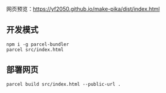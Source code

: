 网页预览：https://yf2050.github.io/make-pika/dist/index.html

## 开发模式

```
npm i -g parcel-bundler
parcel src/index.html
```

## 部署网页

```
parcel build src/index.html --public-url .
```
